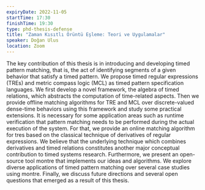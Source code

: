 ```yaml
---
expiryDate: 2022-11-05
startTime: 17:30
finishTime: 19:30
type: phd-thesis-defense
title: "Zaman Kısıtlı Örüntü Eşleme: Teori ve Uygulamalar"
speaker: Doğan Ulus
location: Zoom
---
```


The key contribution of this thesis is in introducing and developing timed pattern matching, that is, the act of identifying segments of a given behavior that satisfy a timed pattern. We propose timed regular expressions (TREs) and metric compass logic (MCL) as timed pattern specification languages. We first develop a novel framework, the algebra of timed relations, which abstracts the computation of time-related aspects. Then we provide offline matching algorithms for TRE and MCL over discrete-valued dense-time behaviors using this framework and study some practical extensions. It is necessary for some application areas such as runtime verification that pattern matching needs to be performed during the actual execution of the system. For that, we provide an online matching algorithm for tres based on the classical technique of derivatives of regular expressions. We believe that the underlying technique which combines derivatives and timed relations constitutes another major conceptual contribution to timed systems research. Furthermore, we present an open-source tool montre that implements our ideas and algorithms. We explore diverse applications of timed pattern matching over several case studies using montre. Finally, we discuss future directions and several open questions that emerged as a result of this thesis.
